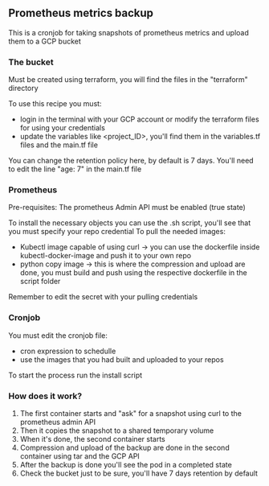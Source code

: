 ## Prometheus metrics backup
This is a cronjob for taking snapshots of prometheus metrics and upload them to a GCP bucket

### The bucket
Must be created using terraform, you will find the files in the "terraform" directory

To use this recipe you must:
* login in the terminal with your GCP account or modify the terraform files for using your credentials
* update the variables like <project_ID>, you'll find them in the variables.tf files and the main.tf file

You can change the retention policy here, by default is 7 days. You'll need to edit the line "age: 7" in the main.tf file 

### Prometheus
Pre-requisites: The prometheus Admin API must be enabled (true state)

To install the necessary objects you can use the .sh script, you'll see that you must specify your repo credential
To pull the needed images:
* Kubectl image capable of using curl -> you can use the dockerfile inside kubectl-docker-image and push it to your own repo
* python copy image -> this is where the compression and upload are done, you must build and push using the respective dockerfile in the script folder

Remember to edit the secret with your pulling credentials

### Cronjob
You must edit the cronjob file:
* cron expression to schedulle
* use the images that you had built and uploaded to your repos

To start the process run the install script

### How does it work?
1. The first container starts and "ask" for a snapshot using curl to the prometheus admin API
2. Then it copies the snapshot to a shared temporary volume
3. When it's done, the second container starts
4. Compression and upload of the backup are done in the second container using tar and the GCP API
5. After the backup is done you'll see the pod in a completed state
6. Check the bucket just to be sure, you'll have 7 days retention by default
